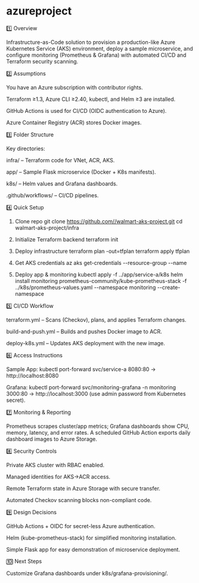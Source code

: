 # azureproject
1️⃣ Overview

Infrastructure-as-Code solution to provision a production-like Azure Kubernetes Service (AKS) environment, deploy a sample microservice, and configure monitoring (Prometheus & Grafana) with automated CI/CD and Terraform security scanning.

2️⃣ Assumptions

You have an Azure subscription with contributor rights.

Terraform ≥1.3, Azure CLI ≥2.40, kubectl, and Helm ≥3 are installed.

GitHub Actions is used for CI/CD (OIDC authentication to Azure).

Azure Container Registry (ACR) stores Docker images.

3️⃣ Folder Structure

Key directories:

infra/ – Terraform code for VNet, ACR, AKS.

app/ – Sample Flask microservice (Docker + K8s manifests).

k8s/ – Helm values and Grafana dashboards.

.github/workflows/ – CI/CD pipelines.

4️⃣ Quick Setup

1. Clone repo
git clone https://github.com//walmart-aks-project.git cd walmart-aks-project/infra

2. Initialize Terraform backend
terraform init

3. Deploy infrastructure
terraform plan -out=tfplan terraform apply tfplan

4. Get AKS credentials
az aks get-credentials --resource-group --name

5. Deploy app & monitoring
kubectl apply -f ../app/service-a/k8s helm install monitoring prometheus-community/kube-prometheus-stack
-f ../k8s/prometheus-values.yaml --namespace monitoring --create-namespace

5️⃣ CI/CD Workflow

terraform.yml – Scans (Checkov), plans, and applies Terraform changes.

build-and-push.yml – Builds and pushes Docker image to ACR.

deploy-k8s.yml – Updates AKS deployment with the new image.

6️⃣ Access Instructions

Sample App: kubectl port-forward svc/service-a 8080:80 → http://localhost:8080

Grafana: kubectl port-forward svc/monitoring-grafana -n monitoring 3000:80 → http://localhost:3000 (use admin password from Kubernetes secret).

7️⃣ Monitoring & Reporting

Prometheus scrapes cluster/app metrics; Grafana dashboards show CPU, memory, latency, and error rates. A scheduled GitHub Action exports daily dashboard images to Azure Storage.

8️⃣ Security Controls

Private AKS cluster with RBAC enabled.

Managed identities for AKS→ACR access.

Remote Terraform state in Azure Storage with secure transfer.

Automated Checkov scanning blocks non-compliant code.

9️⃣ Design Decisions

GitHub Actions + OIDC for secret-less Azure authentication.

Helm (kube-prometheus-stack) for simplified monitoring installation.

Simple Flask app for easy demonstration of microservice deployment.

🔟 Next Steps

Customize Grafana dashboards under k8s/grafana-provisioning/.
